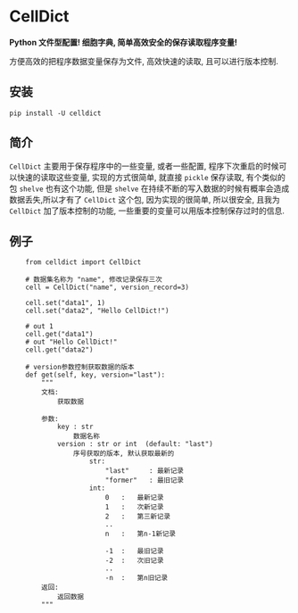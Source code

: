 # CellDict

**Python 文件型配置! 细胞字典, 简单高效安全的保存读取程序变量!**

方便高效的把程序数据变量保存为文件, 高效快速的读取, 且可以进行版本控制.

## 安装

    pip install -U celldict

## 简介

`CellDict` 主要用于保存程序中的一些变量, 或者一些配置, 程序下次重启的时候可以快速的读取这些变量, 实现的方式很简单, 就直接 `pickle` 保存读取, 有个类似的包 `shelve` 也有这个功能, 但是 `shelve` 在持续不断的写入数据的时候有概率会造成数据丢失,所以才有了 `CellDict` 这个包, 因为实现的很简单, 所以很安全, 且我为 `CellDict` 加了版本控制的功能, 一些重要的变量可以用版本控制保存过时的信息.

## 例子
```
    from celldict import CellDict

    # 数据集名称为 "name", 修改记录保存三次
    cell = CellDict("name", version_record=3)

    cell.set("data1", 1)
    cell.set("data2", "Hello CellDict!")

    # out 1
    cell.get("data1")
    # out "Hello CellDict!"
    cell.get("data2")

    # version参数控制获取数据的版本
    def get(self, key, version="last"):
        """
        文档:
            获取数据

        参数:
            key : str
                数据名称
            version : str or int  (default: "last")
                序号获取的版本, 默认获取最新的
                    str:
                        "last"     : 最新记录
                        "former"   : 最旧记录
                    int:
                        0   :   最新记录
                        1   :   次新记录
                        2   :   第三新记录
                        ..
                        n   :   第n-1新记录

                        -1  :   最旧记录
                        -2  :   次旧记录
                        ..
                        -n  :   第n旧记录
        返回:
            返回数据
        """
```
